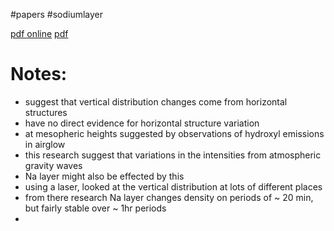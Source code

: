 #papers 
#sodiumlayer

[pdf online](https://www.nature.com/articles/263115a0.pdf)
[pdf](file:///Users/u6955379/Documents/PhD/papers/263115a0.pdf)

# Notes:
- suggest that vertical distribution changes come from horizontal structures
- have no direct evidence for horizontal structure variation
- at mesopheric heights suggested by observations of hydroxyl emissions in airglow
- this research suggest that variations in the intensities from atmospheric gravity waves
- Na layer might also be effected by this
- using a laser, looked at the vertical distribution at lots of different places
- from there research Na layer changes density on periods of ~ 20 min, but fairly stable over ~ 1hr periods
- 